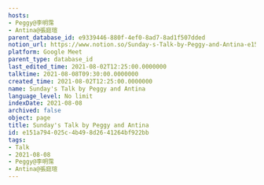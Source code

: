 ```yaml
---
hosts:
- Peggy@李明霈
- Antina@張庭瑄
parent_database_id: e9339446-880f-4ef0-8ad7-8ad1f507dded
notion_url: https://www.notion.so/Sunday-s-Talk-by-Peggy-and-Antina-e151a794025c4b498d2641264bf922bb
platform: Google Meet
parent_type: database_id
last_edited_time: 2021-08-02T12:25:00.0000000
talktime: 2021-08-08T09:30:00.0000000
created_time: 2021-08-02T12:25:00.0000000
name: Sunday's Talk by Peggy and Antina
language_level: No limit
indexDate: 2021-08-08
archived: false
object: page
title: Sunday's Talk by Peggy and Antina
id: e151a794-025c-4b49-8d26-41264bf922bb
tags:
- Talk
- 2021-08-08
- Peggy@李明霈
- Antina@張庭瑄
---
```







